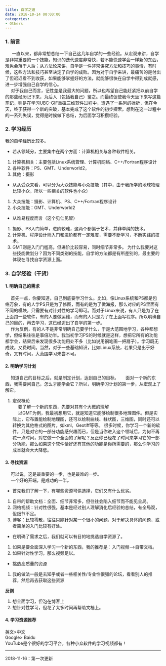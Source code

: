 ```yaml
---
title: 自学之道
date: 2018-10-14 00:00:00
categories:
- Others
---
```

### 1. 前言
&ensp;  &ensp;  一直以来，都非常想总结一下自己这几年自学的一些经验。从宏观来讲，自学是非常重要的一个技能，知识的迭代速度非常快，若不能快速学会一样新的东西，难免会落于人后；从方法论来讲，自学是一件非常讲究方法和技巧的事情，有时候，这些方法和技巧甚至决定了自学的成败。因为对于自学来讲，最痛苦的是付出了但迟迟看不到收获，如果能够掌握好的方法，就能够很快在自学中得到成就感，进一步增强自己自学的信心。  
&ensp;&ensp;  对于我自己而言，记性差是我最大的问题，所以也希望自己能赶紧把以前自学的那些经历记下来，为后人（包括我自己）鉴之。而最终促使我今天坐下来写这篇笔记，则是在学习UBC-GIF重磁三维软件过程中，遭遇了一系列的挫折，但在今天，终于获得一个新的突破，基本完成了这个软件的初步探索。想到在这一过程中的一系列失误，觉得是时候做下总结，为后面学习积攒经验。   
### 2. 学习经历
我的自学经历比较多。  
- 若从领域分，主要集中在两个方面：计算机相关与各种软件相关。   
1. 计算机相关：主要包括Linux系统管理、计算机网络、C++/Fortran程序设计  
2. 各种软件：PS、GMT、Underworld2，
3.  其他：摄影
- 从从受众来看，可以分为大众技能与小众技能（其中，由于我所学的地球物理比较小众，所以一些相关的软件也小众）
1. 大众技能：摄影、计算机、PS、C++/Fortran程序设计  
2. 小众技能：GMT、Underworld2
- 从难易程度而言（这个见仁见智）
1. 摄影、PS入门简单，进阶较难，这两个都偏于艺术，并非单纯的技术。
2. 计算机、程序设计师入门和进阶都有一定难度，需要不断学习，不断实践的技术。
3. GMT则是入门门槛高，但进阶比较容易，同时细节非常多。
为什么我要对这些技能做划分？因为不同类别的技能，自学的方法都是有所差别的，最主要的体现在寻找自学资源上面。
### 3. 自学经验（干货）
#### 1. 明确自己的需求
&ensp;&ensp;  首先一点，你要知道，自己到底要学习什么。比如，像Linux系统和PS都是包络万象，有的人学PS只是为了修图，而有的是为了做海报，那么对应的PS里面有不同的模块，只需要有对针对性的学习即可。而对于Linux来说，有人只是为了在上面跑一些软件，有的人要做运维，而有的人只是为了在上面写程序。所以明确自己的目的，再去学习，这已经迈出了自学的第一步。  
&ensp;&ensp;  作为反例，有的人不是非常明确自己要学什么，于是大范围地学习，各种都想学，但结果往往是事倍功半。我当初学习PS的时候就是这样，想把它所有的功能都学会，结果后来发现很多功能用处不多（比如说用钢笔画一把扇子）。学习既无成效，又费时间。当然，对于一些基础知识，比如Linux系统，若果只是出于好奇，又有时间，大范围学习未尝不可。
#### 2. 明确学习计划
&ensp;&ensp;  知道自己的目标之后，就是制定计划，达到自己的目标。
&ensp;&ensp;  面对一个新的东西，我需要问自己，怎么才能学会它？所以，明确学习计划的第一步，从宏观上了解它。
1.  宏观概论  
&ensp;&ensp;  要了解一个新的东西，先要对其有个大概的理解  
&ensp;&ensp;  以GMT为例，我最初想用它，就是知道它能够绘制很多地理图件。但是实际上，它布置能绘制地理图，还可以绘制曲线、柱状图，三维图，同时还可以转换为其他格式的图片，如kml，Geotiff等等。  很多时候，你学习一个新的软件，只是对它的一部分功能感兴趣而已，但是当你进入这个领域后，为何不再花一点时间，对它做一个全面的了解呢？反正你已经花了时间来学习它的一部分功能，那么如果这个软件恰好还有其他的功能是你所需要的，那么你学习的成本就会大大降低。  
#### 3. 寻找资源
&ensp;&ensp;  可以说，这是最重要的一步，也是最难的一步。    
&ensp;&ensp;  一个好的开端，是成功的一半。    
- 首先我们了解一下，有哪些资源可供选择，它们又有什么优劣。  
1. 自带的帮助文档：全面、细节非常多，但往往会陷入细节而不能见全局。
2. 网络视频：针对性很强，基本是经过别人理解消化后经验的总结，有全局观，但细节不足。
3. 博客：比较零散，往往只能针对某一个很小的问题，对于解决具体的问题，或者简单的入门比较有好处。
- 在明确了需求之后，我们就可以有目的地挑选自学资源了。  
1. 如果是要全面深入学习一个新的东西，我的推荐是：入门视频-->自带文档。
2.  如果针对性学习，那么视频足以。
- 挑选高质量的资源  
1. 我的做法一般是去知乎或者一些相关性/专业性很强的论坛，看看别人的推荐，然后再去获取这些资源

**反例**  
1. 想全面学习，但泡在博客上
2. 想针对性学习，但花了太多时间再帮助文档上。
#### 4. 学习资源推荐
英文>中文  
Google> Baidu  
YouTube是个很好的学习平台，各种小众软件的学习视频都有！  

---

2018-11-16：第一次更新


